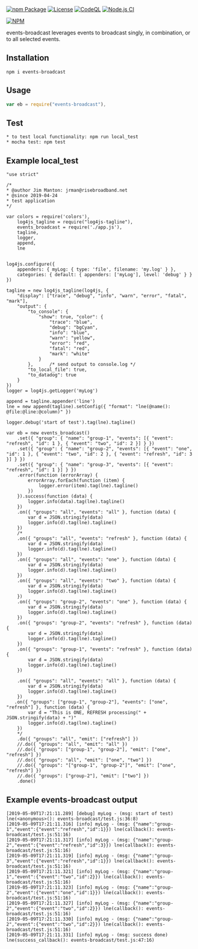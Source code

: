 [![npm Package](https://img.shields.io/npm/v/event-broadcast.svg)](https://www.npmjs.org/package/event-broadcast)
[![License](https://img.shields.io/npm/l/event-broadcast.svg)](https://github.com/jman717/event-broadcast/blob/master/LICENSE)
[![CodeQL](https://github.com/jman717/event-broadcast/actions/workflows/actions.yml/badge.svg)](https://github.com/jman717/event-broadcast/actions/workflows/actions.yml)
[![Node.js CI](https://github.com/jman717/event-broadcast/actions/workflows/node.js.yml/badge.svg)](https://github.com/jman717/event-broadcast/actions/workflows/node.js.yml)

[![NPM](https://nodei.co/npm/event-broadcast.png?downloads=true&downloadRank=true&stars=true)](https://nodei.co/npm/event-broadcast/)

events-broadcast leverages events to broadcast singly, in combination, or to all selected events.

Installation
---------
```
npm i events-broadcast
```

Usage
---------
```js
var eb = require("events-broadcast"),

```

Test
---------
```
* to test local functionality: npm run local_test
* mocha test: npm test
```

Example local_test
---------
```
"use strict"

/*
* @author Jim Manton: jrman@risebroadband.net
* @since 2019-04-24
* test application
*/

var colors = require('colors'),
    log4js_tagline = require("log4js-tagline"),
    events_broadcast = require('./app.js'),
    tagline,
    logger,
    append,
    lne


log4js.configure({
    appenders: { myLog: { type: 'file', filename: 'my.log' } },
    categories: { default: { appenders: ['myLog'], level: 'debug' } }
})

tagline = new log4js_tagline(log4js, {
    "display": ["trace", "debug", "info", "warn", "error", "fatal", "mark"],
    "output": {
        "to_console": {
            "show": true, "color": {
                "trace": "blue",
                "debug": "bgCyan",
                "info": "blue",
                "warn": "yellow",
                "error": "red",
                "fatal": "red",
                "mark": "white"
            }
        },      /* send output to console.log */
        "to_local_file": true,
        "to_datadog": true
    }
})
logger = log4js.getLogger('myLog')

append = tagline.appender('line')
lne = new append(tagline).setConfig({ "format": "lne(@name(): @file:@line:@column)" })

logger.debug('start of test').tag(lne).tagline()

var eb = new events_broadcast()
    .set({ "group": { "name": "group-1", "events": [{ "event": "refresh", "id": 1 }, { "event": "two", "id": 2 }] } })
    .set({ "group": { "name": "group-2", "events": [{ "event": "one", "id": 1 }, { "event": "two", "id": 2 }, { "event": "refresh", "id": 3 }] } })
    .set({ "group": { "name": "group-3", "events": [{ "event": "refresh", "id": 1 }] } })
    .error(function (errorArray) {
        errorArray.forEach(function (item) {
            logger.error(item).tag(lne).tagline()
        })
    }).success(function (data) {
        logger.info(data).tag(lne).tagline()
    })
    .on({ "groups": "all", "events": "all" }, function (data) {
        var d = JSON.stringify(data)
        logger.info(d).tag(lne).tagline()
    })
    /*
    .on({ "groups": "all", "events": "refresh" }, function (data) {
        var d = JSON.stringify(data)
        logger.info(d).tag(lne).tagline()
    })
    .on({ "groups": "all", "events": "one" }, function (data) {
        var d = JSON.stringify(data)
        logger.info(d).tag(lne).tagline()
    })
    .on({ "groups": "all", "events": "two" }, function (data) {
        var d = JSON.stringify(data)
        logger.info(d).tag(lne).tagline()
    })
    .on({ "groups": "group-2", "events": "one" }, function (data) {
        var d = JSON.stringify(data)
        logger.info(d).tag(lne).tagline()
    })
    .on({ "groups": "group-2", "events": "refresh" }, function (data) {
        var d = JSON.stringify(data)
        logger.info(d).tag(lne).tagline()
    })
    .on({ "groups": "group-1", "events": "refresh" }, function (data) {
        var d = JSON.stringify(data)
        logger.info(d).tag(lne).tagline()
    })

    .on({ "groups": "all", "events": "all" }, function (data) {
        var d = JSON.stringify(data)
        logger.info(d).tag(lne).tagline()
    })
   .on({ "groups": ["group-1", "group-2"], "events": ["one", "refresh"] }, function (data) {
        var d = "This is ONE, REFRESH processing(" + JSON.stringify(data) + ")"
        logger.info(d).tag(lne).tagline()
    })
    */
    .do({ "groups": "all", "emit": ["refresh"] })
    //.do({ "groups": "all", "emit": "all" })
    //.do({ "groups": ["group-1", "group-2"], "emit": ["one", "refresh"] })
    //.do({ "groups": "all", "emit": ["one", "two"] })
    //.do({ "groups": "["group-1", "group-2"]", "emit": ["one", "refresh"] })
    //.do({ "groups": ["group-2"], "emit": ["two"] })
    .done()
```

Example events-broadcast output
---------
```
[2019-05-09T17:21:11.289] [debug] myLog - (msg: start of test) lne(<anonymous>(): events-broadcast/test.js:36:8)
[2019-05-09T17:21:11.316] [info] myLog - (msg: {"name":"group-1","event":{"event":"refresh","id":1}}) lne(callback(): events-broadcast/test.js:51:16)
[2019-05-09T17:21:11.317] [info] myLog - (msg: {"name":"group-2","event":{"event":"refresh","id":3}}) lne(callback(): events-broadcast/test.js:51:16)
[2019-05-09T17:21:11.319] [info] myLog - (msg: {"name":"group-3","event":{"event":"refresh","id":1}}) lne(callback(): events-broadcast/test.js:51:16)
[2019-05-09T17:21:11.321] [info] myLog - (msg: {"name":"group-1","event":{"event":"two","id":2}}) lne(callback(): events-broadcast/test.js:51:16)
[2019-05-09T17:21:11.323] [info] myLog - (msg: {"name":"group-2","event":{"event":"one","id":1}}) lne(callback(): events-broadcast/test.js:51:16)
[2019-05-09T17:21:11.327] [info] myLog - (msg: {"name":"group-2","event":{"event":"two","id":2}}) lne(callback(): events-broadcast/test.js:51:16)
[2019-05-09T17:21:11.330] [info] myLog - (msg: {"name":"group-2","event":{"event":"two","id":2}}) lne(callback(): events-broadcast/test.js:51:16)
[2019-05-09T17:21:11.331] [info] myLog - (msg: success done) lne(success_callback(): events-broadcast/test.js:47:16)
```

